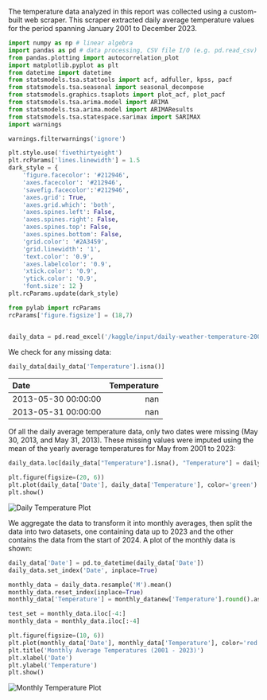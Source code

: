 The temperature data analyzed in this report was collected using a custom-built web scraper. This scraper extracted daily average temperature values
for the period spanning January 2001 to December 2023. 

```python
import numpy as np # linear algebra
import pandas as pd # data processing, CSV file I/O (e.g. pd.read_csv)
from pandas.plotting import autocorrelation_plot
import matplotlib.pyplot as plt
from datetime import datetime
from statsmodels.tsa.stattools import acf, adfuller, kpss, pacf
from statsmodels.tsa.seasonal import seasonal_decompose
from statsmodels.graphics.tsaplots import plot_acf, plot_pacf
from statsmodels.tsa.arima.model import ARIMA
from statsmodels.tsa.arima.model import ARIMAResults
from statsmodels.tsa.statespace.sarimax import SARIMAX
import warnings

warnings.filterwarnings('ignore')

plt.style.use('fivethirtyeight')
plt.rcParams['lines.linewidth'] = 1.5
dark_style = {
    'figure.facecolor': '#212946',
    'axes.facecolor': '#212946',
    'savefig.facecolor':'#212946',
    'axes.grid': True,
    'axes.grid.which': 'both',
    'axes.spines.left': False,
    'axes.spines.right': False,
    'axes.spines.top': False,
    'axes.spines.bottom': False,
    'grid.color': '#2A3459',
    'grid.linewidth': '1',
    'text.color': '0.9',
    'axes.labelcolor': '0.9',
    'xtick.color': '0.9',
    'ytick.color': '0.9',
    'font.size': 12 }
plt.rcParams.update(dark_style)

from pylab import rcParams
rcParams['figure.figsize'] = (18,7)


daily_data = pd.read_excel('/kaggle/input/daily-weather-temperature-2001-2024/Daily Weather 2001 - 2024.xlsx')
```

We check for any missing data:
```python
daily_data[daily_data['Temperature'].isna()]
```
| Date                |   Temperature |
|:--------------------|--------------:|
| 2013-05-30 00:00:00 |           nan |
| 2013-05-31 00:00:00 |           nan |

Of all the daily average temperature data, only two dates were missing (May 30, 2013, and May 31, 2013). These missing values were imputed using the 
mean of the yearly average temperatures for May from 2001 to 2023:

```python
daily_data.loc[daily_data["Temperature"].isna(), "Temperature"] = daily_data[daily_data["Date"].dt.month == 5]["Temperature"].mean().round(1)

plt.figure(figsize=(20, 6))
plt.plot(daily_data['Date'], daily_data['Temperature'], color='green')
plt.show()
```
![Daily Temperature Plot](https://i.ibb.co/7SmQDqW/results-3-0.png)

We aggregate the data to transform it into monthly averages, then split the data into two datasets, one containing data up to 2023 and the other contains the data from the start of 2024. A plot of the monthly data is shown:

```python
daily_data['Date'] = pd.to_datetime(daily_data['Date'])
daily_data.set_index('Date', inplace=True)

monthly_data = daily_data.resample('M').mean()
monthly_data.reset_index(inplace=True)
monthly_data['Temperature'] = monthly_datanew['Temperature'].round().astype(int)

test_set = monthly_data.iloc[-4:]
monthly_data = monthly_data.iloc[:-4]
```
```python
plt.figure(figsize=(10, 6))
plt.plot(monthly_data['Date'], monthly_data['Temperature'], color='red')
plt.title('Monthly Average Temperatures (2001 - 2023)')
plt.xlabel('Date')
plt.ylabel('Temperature')
plt.show()
```
![Monthly Temperature Plot](https://i.ibb.co/GQVGTJP/download.png)


